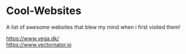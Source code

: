 # Cool-Websites
A list of awesome websites that blew my mind when i first visited them!

https://www.vega.dk/ <br />
https://www.vectornator.io

